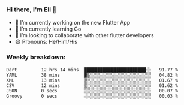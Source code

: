 ### Hi there, I'm Eli 👋
- 🔭 I’m currently working on the new Flutter App
- 🌱 I’m currently learning Go
- 🦄 I’m looking to collaborate with other flutter developers
- 😄 Pronouns: He/Him/His

### Weekly breakdown:
<!--START_SECTION:waka-->

```text
Dart         12 hrs 14 mins  ███████████████████████░░   91.77 %
YAML         38 mins         █▒░░░░░░░░░░░░░░░░░░░░░░░   04.82 %
XML          13 mins         ▒░░░░░░░░░░░░░░░░░░░░░░░░   01.67 %
CSV          12 mins         ▒░░░░░░░░░░░░░░░░░░░░░░░░   01.62 %
JSON         0 secs          ░░░░░░░░░░░░░░░░░░░░░░░░░   00.07 %
Groovy       0 secs          ░░░░░░░░░░░░░░░░░░░░░░░░░   00.03 %
```

<!--END_SECTION:waka-->
